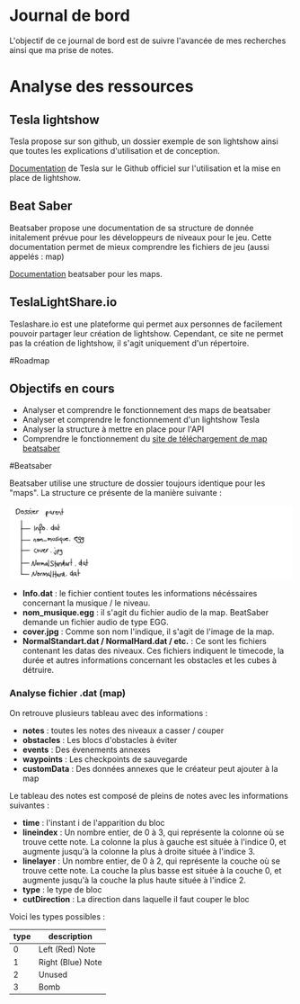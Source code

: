 # Journal de bord
L'objectif de ce journal de bord est de suivre l'avancée de mes recherches ainsi que ma prise de notes.

# Analyse des ressources

## Tesla lightshow 
Tesla propose sur son github, un dossier exemple de son lightshow ainsi que toutes les explications d'utilisation et de conception.

[Documentation](https://github.com/teslamotors/light-show) de Tesla sur le Github officiel sur l'utilisation et la mise en place de lightshow.

## Beat Saber
Beatsaber propose une documentation de sa structure de donnée initalement prévue pour les développeurs de niveaux pour le jeu. Cette documentation permet de mieux comprendre les fichiers de jeu (aussi appelés : map)

[Documentation](https://bsmg.wiki/mapping/map-format.html#base-object) beatsaber pour les maps.

## TeslaLightShare.io
Teslashare.io est une plateforme qui permet aux personnes de facilement pouvoir partager leur création de lightshow. Cependant, ce site ne permet pas la création de lightshow, il s'agit uniquement d'un répertoire.

#Roadmap
## Objectifs en cours

- Analyser et comprendre le fonctionnement des maps de beatsaber
- Analyser et comprendre le fonctionnement d'un lightshow Tesla
- Analyser la structure à mettre en place pour l'API
- Comprendre le fonctionnement du [site de téléchargement de map beatsaber](https://bsaber.com)

#Beatsaber

Beatsaber utilise une structure de dossier toujours identique pour les "maps".
La structure ce présente de la manière suivante :

![](images/logbook/structure_dossier_bsaber.PNG)

- **Info.dat** : le fichier contient toutes les informations nécéssaires concernant la musique / le niveau.
- **nom_musique.egg** : il s'agit du fichier audio de la map. BeatSaber demande un fichier audio de type EGG.
- **cover.jpg** : Comme son nom l'indique, il s'agit de l'image de la map.
- **NormalStandart.dat / NormalHard.dat / etc.** : Ce sont les fichiers contenant les datas des niveaux. Ces fichiers indiquent le timecode, la durée et autres informations concernant les obstacles et les cubes à détruire.

### Analyse fichier .dat (map)
On retrouve plusieurs tableau avec des informations :

- **notes** : toutes les notes des niveaux a casser / couper
- **obstacles** : Les blocs d'obstacles à éviter 
- **events** : Des évenements annexes
- **waypoints** : Les checkpoints de sauvegarde
- **customData** : Des données annexes que le créateur peut ajouter à la map

Le tableau des notes est composé de pleins de notes avec les informations suivantes :

- **time** : l'instant i de l'apparition du bloc
- **lineindex** : Un nombre entier, de 0 à 3, qui représente la colonne où se trouve cette note. La colonne la plus à gauche est située à l'indice 0, et augmente jusqu'à la colonne la plus à droite située à l'indice 3.
- **linelayer** : Un nombre entier, de 0 à 2, qui représente la couche où se trouve cette note. La couche la plus basse est située à la couche 0, et augmente jusqu'à la couche la plus haute située à l'indice 2.
- **type** : le type de bloc
- **cutDirection** : La direction dans laquelle il faut couper le bloc

Voici les types possibles :

|type   | description  |
|---|---|
|  0 | Left (Red) Note  |
|  1|  Right (Blue) Note |
|  2 | Unused  |
|  3 | Bomb  |